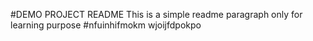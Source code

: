 #DEMO PROJECT README
 This is a simple readme paragraph
 only for learning purpose
#nfuinhifmokm
wjoijfdpokpo

